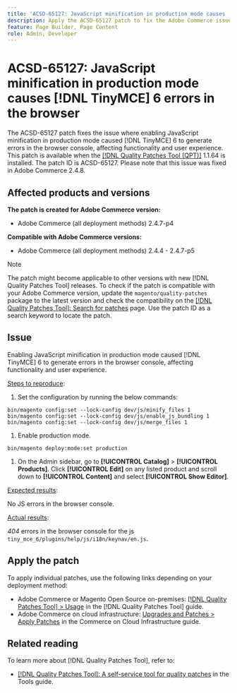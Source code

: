 ```yaml
---
title: 'ACSD-65127: JavaScript minification in production mode causes [!DNL TinyMCE] 6 errors in the browser'
description: Apply the ACSD-65127 patch to fix the Adobe Commerce issue where enabling JavaScript minification in production mode caused [!DNL TinyMCE] 6 to generate errors in the browser console, affecting functionality and user experience.
feature: Page Builder, Page Content
role: Admin, Developer
---
```


# ACSD-65127: JavaScript minification in production mode causes [!DNL TinyMCE] 6 errors in the browser

The ACSD-65127 patch fixes the issue where enabling JavaScript minification in production mode caused [!DNL TinyMCE] 6 to generate errors in the browser console, affecting functionality and user experience. This patch is available when the [[!DNL Quality Patches Tool (QPT)]](/help/tools/quality-patches-tool/quality-patches-tool-to-self-serve-quality-patches.md) 1.1.64 is installed. The patch ID is ACSD-65127. Please note that this issue was fixed in Adobe Commerce 2.4.8.

## Affected products and versions

**The patch is created for Adobe Commerce version:**

* Adobe Commerce (all deployment methods) 2.4.7-p4

**Compatible with Adobe Commerce versions:**

* Adobe Commerce (all deployment methods) 2.4.4 - 2.4.7-p5

>[!NOTE]
>
>The patch might become applicable to other versions with new [!DNL Quality Patches Tool] releases. To check if the patch is compatible with your Adobe Commerce version, update the `magento/quality-patches` package to the latest version and check the compatibility on the [[!DNL Quality Patches Tool]: Search for patches](https://experienceleague.adobe.com/tools/commerce-quality-patches/index.html) page. Use the patch ID as a search keyword to locate the patch.

## Issue

Enabling JavaScript minification in production mode caused [!DNL TinyMCE] 6 to generate errors in the browser console, affecting functionality and user experience.

<u>Steps to reproduce</u>:

1. Set the configuration by running the below commands:

  ```
  bin/magento config:set --lock-config dev/js/minify_files 1
  bin/magento config:set --lock-config dev/js/enable_js_bundling 1
  bin/magento config:set --lock-config dev/js/merge_files 1
  ```

1. Enable production mode.

  ```
  bin/magento deploy:mode:set production
  ```

1. On the Admin sidebar, go to **[!UICONTROL Catalog]** > **[!UICONTROL Products]**. Click **[!UICONTROL Edit]** on any listed product and scroll down to **[!UICONTROL Content]** and select **[!UICONTROL Show Editor]**.

<u>Expected results</u>:

No JS errors in the browser console.

<u>Actual results</u>:

*404* errors in the browser console for the js `tiny_mce_6/plugins/help/js/i18n/keynav/en.js`.

## Apply the patch

To apply individual patches, use the following links depending on your deployment method:

* Adobe Commerce or Magento Open Source on-premises: [[!DNL Quality Patches Tool] > Usage](/help/tools/quality-patches-tool/usage.md) in the [!DNL Quality Patches Tool] guide.
* Adobe Commerce on cloud infrastructure: [Upgrades and Patches > Apply Patches](https://experienceleague.adobe.com/en/docs/commerce-on-cloud/user-guide/develop/upgrade/apply-patches) in the Commerce on Cloud Infrastructure guide.

## Related reading

To learn more about [!DNL Quality Patches Tool], refer to:

* [[!DNL Quality Patches Tool]: A self-service tool for quality patches](/help/tools/quality-patches-tool/quality-patches-tool-to-self-serve-quality-patches.md) in the Tools guide.
